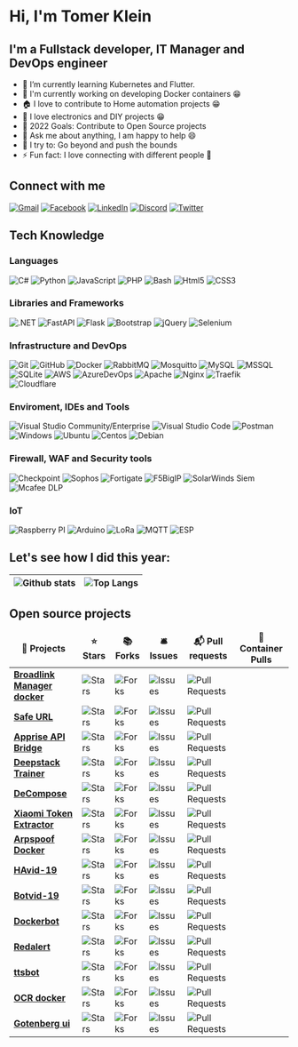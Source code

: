 
# Hi, I'm Tomer Klein

## I'm a Fullstack developer, IT Manager and DevOps engineer
* 🌱 I’m currently learning Kubernetes and Flutter.
* 🐳 I'm currently working on developing Docker containers 😁
* 🏠 I love to contribute to Home automation projects 😁
* 🤖 I love electronics and DIY projects 😁
* 🥅 2022 Goals: Contribute to Open Source projects
* 💬 Ask me about anything, I am happy to help 😄
* 🧗 I try to: Go beyond and push the bounds
* ⚡ Fun fact: I love connecting with different people 🙌 

## Connect with me
[![Gmail](https://img.shields.io/badge/-Gmail-D14836?style=flat&logo=gmail&logoColor=white)](mailto:tomer.klein@gmail.com)
[![Facebook](https://img.shields.io/badge/-Facebook-1877F2?style=flat&logo=facebook&logoColor=white)](https://www.facebook.com/tomer.klein)
[![LinkedIn](https://img.shields.io/badge/-LinkedIn-0077B5?style=flat&logo=linkedin&logoColor=white)](https://www.linkedin.com/in/tomer-klein-4bb8ab24/)
[![Discord](https://img.shields.io/badge/-Discord-5865F2?style=flat&logo=discord&logoColor=white)](https://discordapp.com/users/507656855770628115/)
[![Twitter](https://img.shields.io/badge/-Twitter-1DA1F2?style=flat&logo=twitter&logoColor=white)](https://twitter.com/tomerklein)

## Tech Knowledge

### Languages
  ![C#](https://img.shields.io/badge/-C%23-333333?style=flat&logo=CSharp&logoColor=7e10cc)
  ![Python](https://img.shields.io/badge/-Python-333333?style=flat&logo=python)
  ![JavaScript](https://img.shields.io/badge/-JavaScript-333333?style=flat&logo=javascript)
  ![PHP](https://img.shields.io/badge/-PHP-333333?style=flat&logo=php)
  ![Bash](https://img.shields.io/badge/-Bash-333333?style=flat&logo=gnu-bash)
  ![Html5](https://img.shields.io/badge/-Html5-333333?style=flat&logo=html5)
  ![CSS3](https://img.shields.io/badge/-CSS3-333333?style=flat&logo=css3)
  
### Libraries and Frameworks
 ![.NET](https://img.shields.io/badge/-.NET-333333?style=flat&logo=dotnet)
 ![FastAPI](https://img.shields.io/badge/-FastAPI-333333?style=flat&logo=fastapi)
 ![Flask](https://img.shields.io/badge/-Flask-333333?style=flat&logo=flask)
 ![Bootstrap](https://img.shields.io/badge/-Bootstrap-333333?style=flat&logo=bootstrap)
 ![jQuery](https://img.shields.io/badge/-jQuery-333333?style=flat&logo=jquery)
 ![Selenium](https://img.shields.io/badge/-Selenium-333333?style=flat&logo=Selenium)
   
### Infrastructure and DevOps
  ![Git](https://img.shields.io/badge/-Git-333333?style=flat&logo=git)
  ![GitHub](https://img.shields.io/badge/-GitHub-333333?style=flat&logo=github)
  ![Docker](https://img.shields.io/badge/-Docker-333333?style=flat&logo=docker)
  ![RabbitMQ](https://img.shields.io/badge/-RabbitMQ-333333?style=flat&logo=rabbitmq)
  ![Mosquitto](https://img.shields.io/badge/-Mosquitto-333333?style=flat&logo=eclipse-mosquitto)
  ![MySQL](https://img.shields.io/badge/-MySQL-333333?style=flat&logo=mysql)
  ![MSSQL](https://img.shields.io/badge/-MSSQL-333333?style=flat&logo=microsoft-sql-server)
  ![SQLite](https://img.shields.io/badge/-SQLite-333333?style=flat&logo=sqlite)
  ![AWS](https://img.shields.io/badge/-AWS-333333?style=flat&logo=amazon-aws&logoColor=F90)
  ![AzureDevOps](https://img.shields.io/badge/-Azure%20DevOps-333333?style=flat&logo=azuredevops)
  ![Apache](https://img.shields.io/badge/-Apache-333333?style=flat&logo=apache)
  ![Nginx](https://img.shields.io/badge/-Nginx-333333?style=flat&logo=nginx)
  ![Traefik](https://img.shields.io/badge/-Traefik-333333?style=flat&logo=Traefik)
  ![Cloudflare](https://img.shields.io/badge/-Cloudflare-333333?style=flat&logo=Cloudflare)

### Enviroment, IDEs and Tools
  ![Visual Studio Community/Enterprise](https://img.shields.io/badge/-Visual%20Studio-333333?style=flat&logo=visual-studio-code&logoColor=7e10cc)
  ![Visual Studio Code](https://img.shields.io/badge/-Visual%20Studio%20Code-333333?style=flat&logo=visual-studio-code&logoColor=007ACC)
  ![Postman](https://img.shields.io/badge/-Postman-333333?style=flat&logo=postman)
  ![Windows](https://img.shields.io/badge/-Windows%2010-333333?style=flat&logo=windows)
  ![Ubuntu](https://img.shields.io/badge/-Ubuntu-333333?style=flat&logo=ubuntu)
  ![Centos](https://img.shields.io/badge/-Centos-333333?style=flat&logo=centos)
  ![Debian](https://img.shields.io/badge/-Debian-333333?style=flat&logo=debian)

### Firewall, WAF and Security tools
  ![Checkpoint](https://img.shields.io/badge/-Checkpoint-333333?style=flat&)
  ![Sophos](https://img.shields.io/badge/-Sophos-333333?style=flat&)
  ![Fortigate](https://img.shields.io/badge/-Fortigate-333333?style=flat&)
  ![F5BigIP](https://img.shields.io/badge/-F5%20Big%20IP-333333?style=flat&)
  ![SolarWinds Siem](https://img.shields.io/badge/-SolarWinds%20Siem-333333?style=flat&)
  ![Mcafee DLP](https://img.shields.io/badge/-Mcafee%20DLP-333333?style=flat&)

### IoT
  ![Raspberry PI](https://img.shields.io/badge/-Raspberry%20Pi-333333?style=flat&logo=Raspberry%20Pi)
  ![Arduino](https://img.shields.io/badge/-Arduino-333333?style=flat&logo=Arduino)
  ![LoRa](https://img.shields.io/badge/-LoRa-333333?style=flat&logo=LoRa)
  ![MQTT](https://img.shields.io/badge/-MQTT-333333?style=flat&logo=MQTT)
  ![ESP](https://img.shields.io/badge/-ESP-333333?style=flat&logo=ESP)

## Let's see how I did this year:
|![Github stats](https://github-readme-stats.vercel.app/api?username=t0mer&show_icons=true&theme=blueberry&count_private=true) | ![Top Langs](https://github-readme-stats.vercel.app/api/top-langs/?username=t0mer&show_icons=true&theme=blueberry&count_private=true&langs_count=8&layout=compact) |
| ---------- | ----------|

## Open source projects
<table>
  <thead align="center">
    <tr border: none;>
      <td><b>🎁 Projects</b></td>
      <td><b>⭐ Stars</b></td>
      <td><b>📚 Forks</b></td>
      <td><b>🛎 Issues</b></td>
      <td><b>📬 Pull requests</b></td>
      <td><b>🐳 Container Pulls</b></td>
    </tr>
  </thead>
  <tbody>
    <tr>
      <td><a href="https://github.com/t0mer/broadlinkmanager-docker"><b>Broadlink Manager docker</b></a></td>
      <td><img alt="Stars" src="https://img.shields.io/github/stars/t0mer/broadlinkmanager-docker?style=flat-square&labelColor=343b41"/></td>
      <td><img alt="Forks" src="https://img.shields.io/github/forks/t0mer/broadlinkmanager-docker?style=flat-square&labelColor=343b41"/></td>
      <td><img alt="Issues" src="https://img.shields.io/github/issues/t0mer/broadlinkmanager-docker?style=flat-square&labelColor=343b41"/></td>
      <td><img alt="Pull Requests" src="https://img.shields.io/github/issues-pr/t0mer/broadlinkmanager-docker?style=flat-square&labelColor=343b41"/></td>
      <td><img alt="" src="https://img.shields.io/docker/pulls/techblog/broadlinkmanager?style=flat-square&logo=docker"/></td>
    </tr>
	  <tr>
      <td><a href="https://github.com/t0mer/SafeUrl"><b>Safe URL</b></a></td>
      <td><img alt="Stars" src="https://img.shields.io/github/stars/t0mer/SafeUrl?style=flat-square&labelColor=343b41"/></td>
      <td><img alt="Forks" src="https://img.shields.io/github/forks/t0mer/SafeUrl?style=flat-square&labelColor=343b41"/></td>
      <td><img alt="Issues" src="https://img.shields.io/github/issues/t0mer/SafeUrl?style=flat-square&labelColor=343b41"/></td>
      <td><img alt="Pull Requests" src="https://img.shields.io/github/issues-pr/t0mer/SafeUrl?style=flat-square&labelColor=343b41"/></td>
      <td><img alt="" src="https://img.shields.io/docker/pulls/techblog/safeurl?style=flat-square&logo=docker"/></td>
    </tr>
    <tr>
      <td><a href="https://github.com/t0mer/apprise-api-bridge"><b>Apprise API Bridge</b></a></td>
      <td><img alt="Stars" src="https://img.shields.io/github/stars/t0mer/apprise-api-bridge?style=flat-square&labelColor=343b41"/></td>
      <td><img alt="Forks" src="https://img.shields.io/github/forks/t0mer/apprise-api-bridge?style=flat-square&labelColor=343b41"/></td>
      <td><img alt="Issues" src="https://img.shields.io/github/issues/t0mer/apprise-api-bridge?style=flat-square&labelColor=343b41"/></td>
      <td><img alt="Pull Requests" src="https://img.shields.io/github/issues-pr/t0mer/apprise-api-bridge?style=flat-square&labelColor=343b41"/></td>
      <td><img alt="" src="https://img.shields.io/docker/pulls/techblog/apprise-api-bridge?style=flat-square&logo=docker"/></td>
    </tr>
    <tr>
      <td><a href="https://github.com/t0mer/deepstack-trainer"><b>Deepstack Trainer</b></a></td>
      <td><img alt="Stars" src="https://img.shields.io/github/stars/t0mer/deepstack-trainer?style=flat-square&labelColor=343b41"/></td>
      <td><img alt="Forks" src="https://img.shields.io/github/forks/t0mer/deepstack-trainer?style=flat-square&labelColor=343b41"/></td>
      <td><img alt="Issues" src="https://img.shields.io/github/issues/t0mer/deepstack-trainer?style=flat-square&labelColor=343b41"/></td>
      <td><img alt="Pull Requests" src="https://img.shields.io/github/issues-pr/t0mer/deepstack-trainer?style=flat-square&labelColor=343b41"/></td>
      <td><img alt="" src="https://img.shields.io/docker/pulls/techblog/deepstack-trainer?style=flat-square&logo=docker"/></td>
    </tr>
    <tr>
      <td><a href="https://github.com/t0mer/DeCompose"><b>DeCompose</b></a></td>
      <td><img alt="Stars" src="https://img.shields.io/github/stars/t0mer/DeCompose?style=flat-square&labelColor=343b41"/></td>
      <td><img alt="Forks" src="https://img.shields.io/github/forks/t0mer/DeCompose?style=flat-square&labelColor=343b41"/></td>
      <td><img alt="Issues" src="https://img.shields.io/github/issues/t0mer/DeCompose?style=flat-square&labelColor=343b41"/></td>
      <td><img alt="Pull Requests" src="https://img.shields.io/github/issues-pr/t0mer/DeCompose?style=flat-square&labelColor=343b41"/></td>
      <td><img alt="" src="https://img.shields.io/docker/pulls/techblog/decompose?style=flat-square&logo=docker"/></td>
    </tr>
        <tr>
      <td><a href="https://github.com/t0mer/Xiaomi-Token-Extractor"><b>Xiaomi Token Extractor</b></a></td>
      <td><img alt="Stars" src="https://img.shields.io/github/stars/t0mer/Xiaomi-Token-Extractor?style=flat-square&labelColor=343b41"/></td>
      <td><img alt="Forks" src="https://img.shields.io/github/forks/t0mer/Xiaomi-Token-Extractor?style=flat-square&labelColor=343b41"/></td>
      <td><img alt="Issues" src="https://img.shields.io/github/issues/t0mer/Xiaomi-Token-Extractor?style=flat-square&labelColor=343b41"/></td>
      <td><img alt="Pull Requests" src="https://img.shields.io/github/issues-pr/t0mer/Xiaomi-Token-Extractor?style=flat-square&labelColor=343b41"/></td>
      <td><img alt="" src="https://img.shields.io/docker/pulls/techblog/xiaomi_token_extractor?style=flat-square&logo=docker"/></td>
    </tr>
     <tr>
      <td><a href="https://github.com/t0mer/Arpspoof-Docker"><b>Arpspoof Docker</b></a></td>
      <td><img alt="Stars" src="https://img.shields.io/github/stars/t0mer/Arpspoof-Docker?style=flat-square&labelColor=343b41"/></td>
      <td><img alt="Forks" src="https://img.shields.io/github/forks/t0mer/Arpspoof-Docker?style=flat-square&labelColor=343b41"/></td>
      <td><img alt="Issues" src="https://img.shields.io/github/issues/t0mer/Arpspoof-Docker?style=flat-square&labelColor=343b41"/></td>
      <td><img alt="Pull Requests" src="https://img.shields.io/github/issues-pr/t0mer/Arpspoof-Docker?style=flat-square&labelColor=343b41"/></td>
      <td><img alt="" src="https://img.shields.io/docker/pulls/techblog/arpspoof-docker?style=flat-square&logo=docker"/></td>
    </tr>
    <tr>
      <td><a href="https://github.com/t0mer/HAvid-19"><b>HAvid-19</b></a></td>
      <td><img alt="Stars" src="https://img.shields.io/github/stars/t0mer/HAvid-19?style=flat-square&labelColor=343b41"/></td>
      <td><img alt="Forks" src="https://img.shields.io/github/forks/t0mer/HAvid-19?style=flat-square&labelColor=343b41"/></td>
      <td><img alt="Issues" src="https://img.shields.io/github/issues/t0mer/HAvid-19?style=flat-square&labelColor=343b41"/></td>
      <td><img alt="Pull Requests" src="https://img.shields.io/github/issues-pr/t0mer/HAvid-19?style=flat-square&labelColor=343b41"/></td>
      <td><img alt="" src="https://img.shields.io/docker/pulls/techblog/havid-19?style=flat-square&logo=docker"/></td>
    </tr>
    <tr>
      <td><a href="https://github.com/t0mer/Botvid-19"><b>Botvid-19</b></a></td>
      <td><img alt="Stars" src="https://img.shields.io/github/stars/t0mer/Botvid-19?style=flat-square&labelColor=343b41"/></td>
      <td><img alt="Forks" src="https://img.shields.io/github/forks/t0mer/Botvid-19?style=flat-square&labelColor=343b41"/></td>
      <td><img alt="Issues" src="https://img.shields.io/github/issues/t0mer/Botvid-19?style=flat-square&labelColor=343b41"/></td>
      <td><img alt="Pull Requests" src="https://img.shields.io/github/issues-pr/t0mer/Botvid-19?style=flat-square&labelColor=343b41"/></td>
      <td><img alt="" src="https://img.shields.io/docker/pulls/techblog/botvid-19?style=flat-square&logo=docker"/></td>
    </tr>
    <tr>
      <td><a href="https://github.com/t0mer/dockerbot"><b>Dockerbot</b></a></td>
      <td><img alt="Stars" src="https://img.shields.io/github/stars/t0mer/dockerbot?style=flat-square&labelColor=343b41"/></td>
      <td><img alt="Forks" src="https://img.shields.io/github/forks/t0mer/dockerbot?style=flat-square&labelColor=343b41"/></td>
      <td><img alt="Issues" src="https://img.shields.io/github/issues/t0mer/dockerbot?style=flat-square&labelColor=343b41"/></td>
      <td><img alt="Pull Requests" src="https://img.shields.io/github/issues-pr/t0mer/dockerbot?style=flat-square&labelColor=343b41"/></td>
      <td><img alt="" src="https://img.shields.io/docker/pulls/techblog/dockerbot?style=flat-square&logo=docker"/></td>
    </tr>
    <tr>
      <td><a href="https://github.com/t0mer/Redalert"><b>Redalert</b></a></td>
      <td><img alt="Stars" src="https://img.shields.io/github/stars/t0mer/Redalert?style=flat-square&labelColor=343b41"/></td>
      <td><img alt="Forks" src="https://img.shields.io/github/forks/t0mer/Redalert?style=flat-square&labelColor=343b41"/></td>
      <td><img alt="Issues" src="https://img.shields.io/github/issues/t0mer/Redalert?style=flat-square&labelColor=343b41"/></td>
      <td><img alt="Pull Requests" src="https://img.shields.io/github/issues-pr/t0mer/Redalert?style=flat-square&labelColor=343b41"/></td>
      <td><img alt="" src="https://img.shields.io/docker/pulls/techblog/redalert?style=flat-square&logo=docker"/></td>
    </tr>
    <tr>
      <td><a href="https://github.com/t0mer/ttsbot"><b>ttsbot</b></a></td>
      <td><img alt="Stars" src="https://img.shields.io/github/stars/t0mer/ttsbot?style=flat-square&labelColor=343b41"/></td>
      <td><img alt="Forks" src="https://img.shields.io/github/forks/t0mer/ttsbot?style=flat-square&labelColor=343b41"/></td>
      <td><img alt="Issues" src="https://img.shields.io/github/issues/t0mer/ttsbot?style=flat-square&labelColor=343b41"/></td>
      <td><img alt="Pull Requests" src="https://img.shields.io/github/issues-pr/t0mer/ttsbot?style=flat-square&labelColor=343b41"/></td>
      <td><img alt="" src="https://img.shields.io/docker/pulls/techblog/ttsbot?style=flat-square&logo=docker"/></td>
    </tr>
    <tr>
      <td><a href="https://github.com/t0mer/ocr-docker"><b>OCR docker</b></a></td>
      <td><img alt="Stars" src="https://img.shields.io/github/stars/t0mer/ocr-docker?style=flat-square&labelColor=343b41"/></td>
      <td><img alt="Forks" src="https://img.shields.io/github/forks/t0mer/ocr-docker?style=flat-square&labelColor=343b41"/></td>
      <td><img alt="Issues" src="https://img.shields.io/github/issues/t0mer/ocr-docker?style=flat-square&labelColor=343b41"/></td>
      <td><img alt="Pull Requests" src="https://img.shields.io/github/issues-pr/t0mer/ocr-docker?style=flat-square&labelColor=343b41"/></td>
      <td><img alt="" src="https://img.shields.io/docker/pulls/techblog/ocr-docker?style=flat-square&logo=docker"/></td>
    </tr>
    <tr>
      <td><a href="https://github.com/t0mer/gotenberg-ui"><b>Gotenberg ui</b></a></td>
      <td><img alt="Stars" src="https://img.shields.io/github/stars/t0mer/gotenberg-ui?style=flat-square&labelColor=343b41"/></td>
      <td><img alt="Forks" src="https://img.shields.io/github/forks/t0mer/gotenberg-ui?style=flat-square&labelColor=343b41"/></td>
      <td><img alt="Issues" src="https://img.shields.io/github/issues/t0mer/gotenberg-ui?style=flat-square&labelColor=343b41"/></td>
      <td><img alt="Pull Requests" src="https://img.shields.io/github/issues-pr/t0mer/gotenberg-ui?style=flat-square&labelColor=343b41"/></td>
      <td><img alt="" src="https://img.shields.io/docker/pulls/techblog/gotenbergui?style=flat-square&logo=docker"/></td>
    </tr>
  </tbody>
</table>
